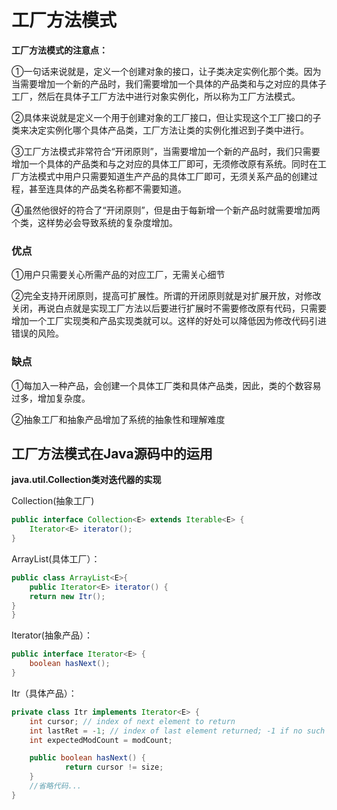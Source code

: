# 工厂方法模式


**工厂方法模式的注意点：**

①一句话来说就是，定义一个创建对象的接口，让子类决定实例化那个类。因为当需要增加一个新的产品时，我们需要增加一个具体的产品类和与之对应的具体子工厂，然后在具体子工厂方法中进行对象实例化，所以称为工厂方法模式。

②具体来说就是定义一个用于创建对象的工厂接口，但让实现这个工厂接口的子类来决定实例化哪个具体产品类，工厂方法让类的实例化推迟到子类中进行。

③工厂方法模式非常符合“开闭原则”，当需要增加一个新的产品时，我们只需要增加一个具体的产品类和与之对应的具体工厂即可，无须修改原有系统。同时在工厂方法模式中用户只需要知道生产产品的具体工厂即可，无须关系产品的创建过程，甚至连具体的产品类名称都不需要知道。

④虽然他很好的符合了“开闭原则”，但是由于每新增一个新产品时就需要增加两个类，这样势必会导致系统的复杂度增加。

### 优点
①用户只需要关心所需产品的对应工厂，无需关心细节

②完全支持开闭原则，提高可扩展性。所谓的开闭原则就是对扩展开放，对修改关闭，再说白点就是实现工厂方法以后要进行扩展时不需要修改原有代码，只需要增加一个工厂实现类和产品实现类就可以。这样的好处可以降低因为修改代码引进错误的风险。

### 缺点
①每加入一种产品，会创建一个具体工厂类和具体产品类，因此，类的个数容易过多，增加复杂度。

②抽象工厂和抽象产品增加了系统的抽象性和理解难度

## 工厂方法模式在Java源码中的运用
**java.util.Collection类对迭代器的实现**  

Collection(抽象工厂)
```java
public interface Collection<E> extends Iterable<E> {
    Iterator<E> iterator();
}
```
ArrayList(具体工厂）：
```java
public class ArrayList<E>{
    public Iterator<E> iterator() {
    return new Itr();
}
}
```
Iterator(抽象产品）：
```java
public interface Iterator<E> {
    boolean hasNext();
}
```
Itr（具体产品）：
```java
private class Itr implements Iterator<E> {
    int cursor; // index of next element to return
    int lastRet = -1; // index of last element returned; -1 if no such
    int expectedModCount = modCount;

    public boolean hasNext() {
            return cursor != size;
    }
    //省略代码...
}
```